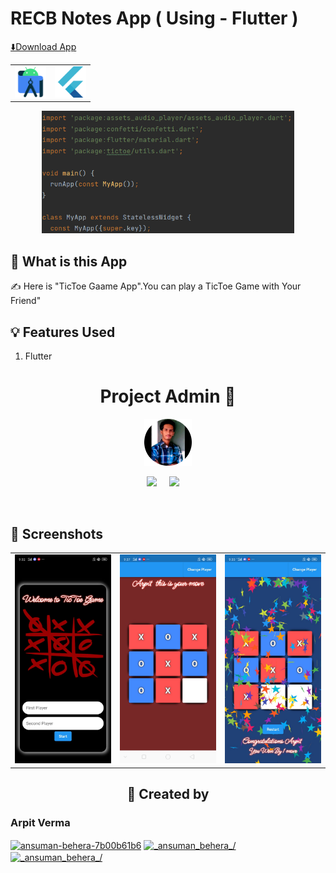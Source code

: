 # RECB Notes App ( Using - Flutter )

[⬇️Download App](https://drive.google.com/file/d/1xFBxFy0ffseVwqyhlCcjWHXHAhD_oRJZ/view?usp=sharing)

|||
|:----------------------------------------:|:-----------------------------------------:|
| <img src="https://github.com/devicons/devicon/blob/master/icons/androidstudio/androidstudio-original.svg" alt="Android" width="50" height="50"/> </a> <a href="https://www.java.com" target="_blank"> | <img src="https://github.com/devicons/devicon/blob/master/icons/flutter/flutter-original.svg" alt="Android" width="50" height="50"/> </a> <a href="https://www.java.com" target="_blank">  |
 
 <p align="center">
 <a href=""><img src="https://github.com/arpitvermaofficial/TicToe/blob/master/assets/code.png" width="80%" /></a>
 </p>
 
 ## 🤔 What is this App
 
 ✍️ Here is "TicToe Gaame App".You can play a TicToe Game with Your Friend"
 
 ## 💡 Features Used

1. Flutter





<h1 align=center> Project Admin  🤵 </h1>

  <p align="center">
  <a href="https://github.com/arpitvermaofficial"><img src="https://github.com/arpitvermaofficial/Wethifo/blob/master/assets/arpit.png"?v=4" width="15%" /></a>
  <p align="center">
  <a target="_blank"href="https://linkedin.com/in/arpit-v-1a4205220"><img src="https://img.shields.io/badge/linkedin-%230077B5.svg?&style=for-the-badge&logo=linkedin&logoColor=white" /></a>&nbsp;&nbsp;&nbsp;&nbsp;
  <a href="arpitv747@gmail.com"><img src="https://img.shields.io/badge/gmail-%23D14836.svg?&style=for-the-badge&logo=gmail&logoColor=white" /></a>&nbsp;&nbsp;&nbsp;&nbsp;

</p>
  
  <br>
  
  ## 📸 Screenshots
 

 

||||
|:----------------------------------------:|:-----------------------------------------:|:-----------------------------------------:|
| ![Imgur](assets/1.jpeg) |![Imgur](assets/3.jpeg) | ![Imgur](assets/4.jpeg) |


  
 
  
  
  <h2 align="center">📝 Created by </h2>


<h3>Arpit Verma</h3>

  <a href="https://linkedin.com/in/arpit-v-1a4205220" target="blank"><img align="center" src="https://raw.githubusercontent.com/rahuldkjain/github-profile-readme-generator/master/src/images/icons/Social/linked-in-alt.svg" alt="ansuman-behera-7b00b61b6" height="30" width="40" /></a>
  <a href="https://github.com/arpitvermaofficial" target="blank"><img align="center" src="https://raw.githubusercontent.com/rahuldkjain/github-profile-readme-generator/master/src/images/icons/Social/github.svg" alt="_ansuman_behera_/" height="30" width="40" /></a>
   <a href="https://www.hackerrank.com/arpitv747" target="blank"><img align="center" src="https://raw.githubusercontent.com/rahuldkjain/github-profile-readme-generator/master/src/images/icons/Social/hackerrank.svg" alt="_ansuman_behera_/" height="30" width="40" /></a>
